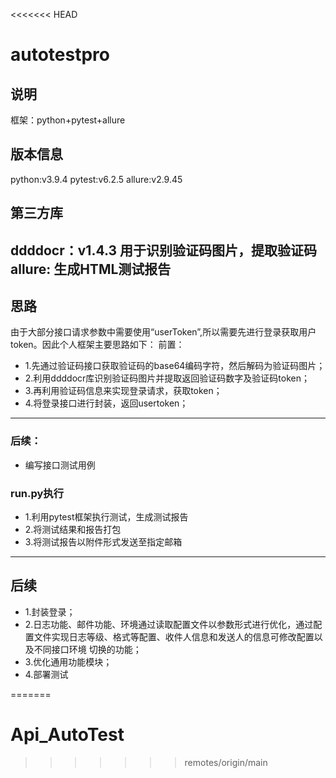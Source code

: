 <<<<<<< HEAD
# autotestpro
## 说明
框架：python+pytest+allure
## 版本信息
python:v3.9.4
pytest:v6.2.5
allure:v2.9.45
## 第三方库
ddddocr：v1.4.3 用于识别验证码图片，提取验证码
allure: 生成HTML测试报告
------------------------
## 思路
由于大部分接口请求参数中需要使用“userToken”,所以需要先进行登录获取用户token。因此个人框架主要思路如下：
前置：
* 1.先通过验证码接口获取验证码的base64编码字符，然后解码为验证码图片；
* 2.利用ddddocr库识别验证码图片并提取返回验证码数字及验证码token；
* 3.再利用验证码信息来实现登录请求，获取token；
* 4.将登录接口进行封装，返回usertoken；
---------------------------
### 后续：
* 编写接口测试用例

### run.py执行

* 1.利用pytest框架执行测试，生成测试报告
* 2.将测试结果和报告打包
* 3.将测试报告以附件形式发送至指定邮箱

------------------------
## 后续
* 1.封装登录；
* 2.日志功能、邮件功能、环境通过读取配置文件以参数形式进行优化，通过配置文件实现日志等级、格式等配置、收件人信息和发送人的信息可修改配置以及不同接口环境
切换的功能；
* 3.优化通用功能模块；
* 4.部署测试



=======
# Api_AutoTest
>>>>>>> remotes/origin/main
